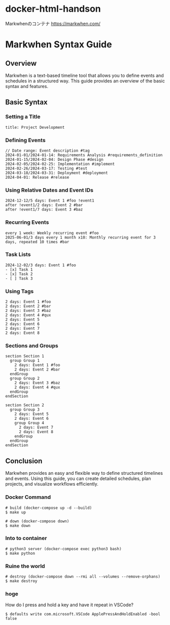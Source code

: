 # docker-html-handson
Markwhenのコンテナ https://markwhen.com/

# Markwhen Syntax Guide

## Overview
Markwhen is a text-based timeline tool that allows you to define events and schedules in a structured way. This guide provides an overview of the basic syntax and features.

## Basic Syntax

### Setting a Title
```
title: Project Development
```

### Defining Events
```
// Date range: Event description #tag
2024-01-01/2024-01-14: Requirements Analysis #requirements_definition
2024-01-15/2024-02-04: Design Phase #design
2024-02-05/2024-02-25: Implementation #implement
2024-02-26/2024-03-17: Testing #test
2024-03-18/2024-03-31: Deployment #deployment
2024-04-01: Release #release
```

### Using Relative Dates and Event IDs
```
2024-12-12/5 days: Event 1 #foo !event1
after !event1/2 days: Event 2 #bar
after !event1/7 days: Event 3 #baz
```

### Recurring Events
```
every 1 week: Weekly recurring event #foo
2025-06-01/3 days every 1 month x10: Monthly recurring event for 3 days, repeated 10 times #bar
```

### Task Lists
```
2024-12-02/3 days: Event 1 #foo
- [x] Task 1
- [x] Task 2
- [ ] Task 3
```

### Using Tags
```
2 days: Event 1 #foo
2 days: Event 2 #bar
2 days: Event 3 #baz
2 days: Event 4 #qux
2 days: Event 5
2 days: Event 6
2 days: Event 7
2 days: Event 8
```

### Sections and Groups
```
section Section 1
  group Group 1
    2 days: Event 1 #foo
    2 days: Event 2 #bar
  endGroup
  group Group 2
    2 days: Event 3 #baz
    2 days: Event 4 #qux
  endGroup
endSection

section Section 2
  group Group 3
    2 days: Event 5
    2 days: Event 6
    group Group 4
      2 days: Event 7
      2 days: Event 8
    endGroup
  endGroup
endSection
```

## Conclusion
Markwhen provides an easy and flexible way to define structured timelines and events. Using this guide, you can create detailed schedules, plan projects, and visualize workflows efficiently.


### Docker Command
```
# build (docker-compose up -d --build)
$ make up

# down (docker-compose down)
$ make down
```

### Into to container
```
# python3 server (docker-compose exec python3 bash)
$ make python
```


### Ruine the world
```
# destroy (docker-compose down --rmi all --volumes --remove-orphans)
$ make destroy
```

### hoge
How do I press and hold a key and have it repeat in VSCode?
```
$ defaults write com.microsoft.VSCode ApplePressAndHoldEnabled -bool false

```
